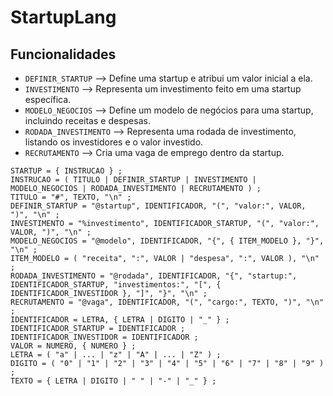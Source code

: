 # StartupLang

## Funcionalidades
- `DEFINIR_STARTUP` --> Define uma startup e atribui um valor inicial a ela.
- `INVESTIMENTO` --> Representa um investimento feito em uma startup específica.
- `MODELO_NEGOCIOS` --> Define um modelo de negócios para uma startup, incluindo receitas e despesas.
- `RODADA_INVESTIMENTO` --> Representa uma rodada de investimento, listando os investidores e o valor investido.
- `RECRUTAMENTO` --> Cria uma vaga de emprego dentro da startup.

```code
STARTUP = { INSTRUCAO } ;
INSTRUCAO = ( TITULO | DEFINIR_STARTUP | INVESTIMENTO | MODELO_NEGOCIOS | RODADA_INVESTIMENTO | RECRUTAMENTO ) ;
TITULO = "#", TEXTO, "\n" ;
DEFINIR_STARTUP = "@startup", IDENTIFICADOR, "(", "valor:", VALOR, ")", "\n" ;
INVESTIMENTO = "%investimento", IDENTIFICADOR_STARTUP, "(", "valor:", VALOR, ")", "\n" ;
MODELO_NEGOCIOS = "@modelo", IDENTIFICADOR, "{", { ITEM_MODELO }, "}", "\n" ;
ITEM_MODELO = ( "receita", ":", VALOR | "despesa", ":", VALOR ), "\n" ;
RODADA_INVESTIMENTO = "@rodada", IDENTIFICADOR, "{", "startup:", IDENTIFICADOR_STARTUP, "investimentos:", "[", { IDENTIFICADOR_INVESTIDOR }, "]", "}", "\n" ;
RECRUTAMENTO = "@vaga", IDENTIFICADOR, "(", "cargo:", TEXTO, ")", "\n" ;
IDENTIFICADOR = LETRA, { LETRA | DIGITO | "_" } ;
IDENTIFICADOR_STARTUP = IDENTIFICADOR ;
IDENTIFICADOR_INVESTIDOR = IDENTIFICADOR ;
VALOR = NUMERO, { NUMERO } ;
LETRA = ( "a" | ... | "z" | "A" | ... | "Z" ) ;
DIGITO = ( "0" | "1" | "2" | "3" | "4" | "5" | "6" | "7" | "8" | "9" ) ;
TEXTO = { LETRA | DIGITO | " " | "-" | "_" } ;
```
